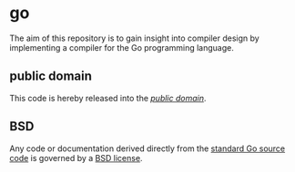 go
==

The aim of this repository is to gain insight into compiler design by
implementing a compiler for the Go programming language.

public domain
-------------

This code is hereby released into the *[public domain][]*.

[public domain]: https://creativecommons.org/publicdomain/zero/1.0/

BSD
---

Any code or documentation derived directly from the [standard Go source code][]
is governed by a [BSD license][].

[standard Go source code]: https://code.google.com/p/go
[BSD license]: http://golang.org/LICENSE
